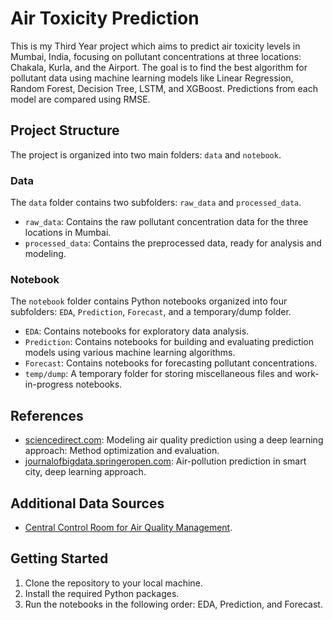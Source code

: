 # Air Toxicity Prediction

This is my Third Year project which aims to predict air toxicity levels in Mumbai, India, focusing on pollutant concentrations at three locations: Chakala, Kurla, and the Airport. The goal is to find the best algorithm for pollutant data using machine learning models like Linear Regression, Random Forest, Decision Tree, LSTM, and XGBoost. Predictions from each model are compared using RMSE.

## Project Structure

The project is organized into two main folders: `data` and `notebook`.

### Data

The `data` folder contains two subfolders: `raw_data` and `processed_data`.

- `raw_data`: Contains the raw pollutant concentration data for the three locations in Mumbai.
- `processed_data`: Contains the preprocessed data, ready for analysis and modeling.

### Notebook

The `notebook` folder contains Python notebooks organized into four subfolders: `EDA`, `Prediction`, `Forecast`, and a temporary/dump folder.

- `EDA`: Contains notebooks for exploratory data analysis.
- `Prediction`: Contains notebooks for building and evaluating prediction models using various machine learning algorithms.
- `Forecast`: Contains notebooks for forecasting pollutant concentrations.
- `temp/dump`: A temporary folder for storing miscellaneous files and work-in-progress notebooks.

## References


- [sciencedirect.com](https://www.sciencedirect.com/science/article/abs/pii/S0959652622042287): Modeling air quality prediction using a deep learning approach: Method optimization and evaluation.
- [journalofbigdata.springeropen.com](https://journalofbigdata.springeropen.com/articles/10.1186/s40537-021-00548-1): Air-pollution prediction in smart city, deep learning approach.

## Additional Data Sources

- [Central Control Room for Air Quality Management](https://airquality.cpcb.gov.in/).

## Getting Started

1. Clone the repository to your local machine.
2. Install the required Python packages.
3. Run the notebooks in the following order: EDA, Prediction, and Forecast.

<!-- ## Contributing

Add guidelines for contributing to the project, if applicable.

## License

Include any licensing information, if applicable.

## Acknowledgements

Include any acknowledgements or credits, if applicable. -->
